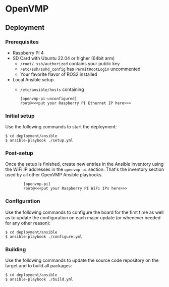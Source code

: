 # OpenVMP

## Deployment

### Prerequisites

- Raspberry PI 4
- SD Card with Ubuntu 22.04 or higher (64bit arm)
    - `/root/.ssh/authorized` contains your public key
    - `/etc/ssh/sshd_config` has `PermitRootLogin` uncommented
    - Your favorite flavor of ROS2 installed
- Local Ansible setup
    - `/etc/ansible/hosts` containing

        ```
        [openvmp-pi-unconfigured]
        root@<<<put your Raspberry PI Ethernet IP here>>>
        ```


### Initial setup

Use the following commands to start the deployment:

```
$ cd deployment/ansible
$ ansible-playbook ./setup.yml
```


### Post-setup

Once the setup is finished, 
create new entries in the Ansible inventory using the WiFi IP addresses
in the `openvmp-pi` section.
That's the inventory section used by all other OpenVMP Ansible playbooks.

```
        [openvmp-pi]
        root@<<<put your Raspberry PI WiFi IPs here>>>
```


### Configuration

Use the following commands to configure the board for the first time
as well as to update the configuration on each major update
(or whenever needed for any other reason):

```
$ cd deployment/ansible
$ ansible-playbook ./configure.yml
```

### Building

Use the following commands to update the source code repository on the target
and to build all packages:

```
$ cd deployment/ansible
$ ansible-playbook ./build.yml
```

